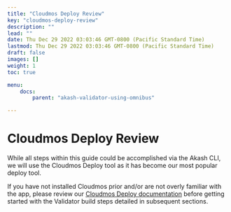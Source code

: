 ```yaml
---
title: "Cloudmos Deploy Review"
key: "cloudmos-deploy-review"
description: ""
lead: ""
date: Thu Dec 29 2022 03:03:46 GMT-0800 (Pacific Standard Time)
lastmod: Thu Dec 29 2022 03:03:46 GMT-0800 (Pacific Standard Time)
draft: false
images: []
weight: 1
toc: true

menu:
    docs:
        parent: "akash-validator-using-omnibus"

---
```

Cloudmos Deploy Review
======================

While all steps within this guide could be accomplished via the Akash CLI, we will use the Cloudmos Deploy tool as it has become our most popular deploy tool.  
  
If you have not installed Cloudmos prior and/or are not overly familiar with the app, please review our [Cloudmos Deploy documentation](../../../../guides/deploy/) before getting started with the Validator build steps detailed in subsequent sections.